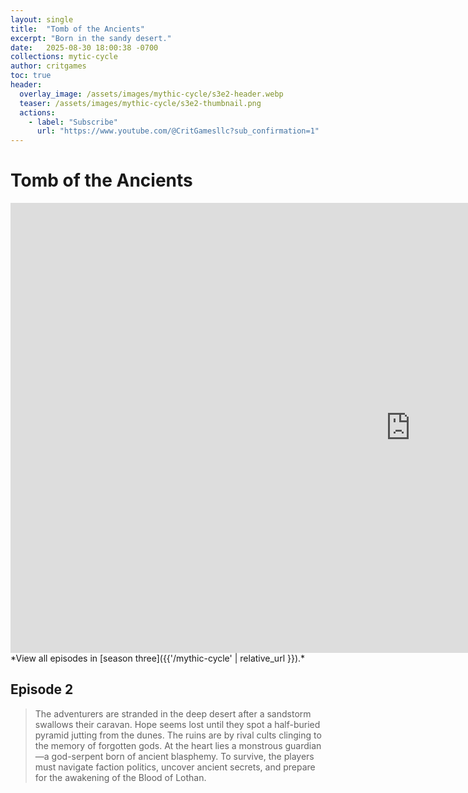 ```yaml
---
layout: single
title:  "Tomb of the Ancients"
excerpt: "Born in the sandy desert."
date:   2025-08-30 18:00:38 -0700
collections: mytic-cycle
author: critgames
toc: true
header:
  overlay_image: /assets/images/mythic-cycle/s3e2-header.webp
  teaser: /assets/images/mythic-cycle/s3e2-thumbnail.png
  actions:
    - label: "Subscribe"
      url: "https://www.youtube.com/@CritGamesllc?sub_confirmation=1"
---
```


# Tomb of the Ancients
<iframe width="1280" height="720" src="https://www.youtube.com/embed/36Idkd85DrA?si=PK8gW24I2PxwaOTh" title="YouTube video player" frameborder="0" allow="accelerometer; autoplay; clipboard-write; encrypted-media; gyroscope; picture-in-picture; web-share" referrerpolicy="strict-origin-when-cross-origin" allowfullscreen></iframe>
*View all episodes in [season three]({{'/mythic-cycle' | relative_url }}).*

## Episode 2
> The adventurers are stranded in the deep desert after a sandstorm swallows their caravan. Hope seems lost until they spot a half-buried pyramid jutting from the dunes. The ruins are by rival cults clinging to the memory of forgotten gods. At the heart lies a monstrous guardian—a god-serpent born of ancient blasphemy. To survive, the players must navigate faction politics, uncover ancient secrets, and prepare for the awakening of the Blood of Lothan.
